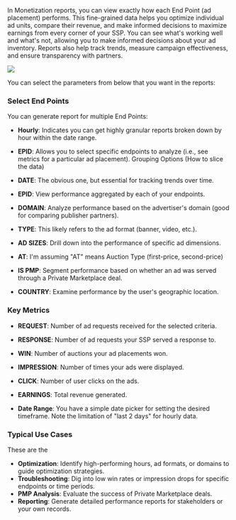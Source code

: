 In Monetization reports, you can view exactly how each End Point (ad placement) performs. This fine-grained data helps you optimize individual ad units, compare their revenue, and make informed decisions to maximize earnings from every corner of your SSP.  You can see what's working well and what's not, allowing you to make informed decisions about your ad inventory. Reports also help track trends, measure campaign effectiveness, and ensure transparency with partners. 

![](../assets/monetization.gif)

You can select the parameters from below that you want in the reports: 

### Select End Points

You can generate report for multiple End Points:

- **Hourly**: Indicates you can get highly granular reports broken down by hour within the date range.

- **EPID**: Allows you to select specific endpoints to analyze (i.e., see metrics for a particular ad placement).
Grouping Options (How to slice the data)

- **DATE**: The obvious one, but essential for tracking trends over time. 

- **EPID**: View performance aggregated by each of your endpoints.

- **DOMAIN**: Analyze performance based on the advertiser's domain (good for comparing publisher partners).

- **TYPE**: This likely refers to the ad format (banner, video, etc.).

- **AD SIZES**: Drill down into the performance of specific ad dimensions.

- **AT**: I'm assuming "AT" means Auction Type (first-price, second-price)

- **IS PMP**: Segment performance based on whether an ad was served through a Private Marketplace deal.

- **COUNTRY**: Examine performance by the user's geographic location.

### Key Metrics

- **REQUEST**: Number of ad requests received for the selected criteria.

- **RESPONSE**: Number of ad requests your SSP served a response to.

- **WIN**: Number of auctions your ad placements won.

- **IMPRESSION**: Number of times your ads were displayed.

- **CLICK**: Number of user clicks on the ads.

- **EARNINGS**: Total revenue generated.

- **Date Range**: You have a simple date picker for setting the desired timeframe. Note the limitation of "last 2 days" for hourly data.

### Typical Use Cases

These are the 

- **Optimization**: Identify high-performing hours, ad formats, or domains to guide optimization strategies.
- **Troubleshooting**: Dig into low win rates or impression drops for specific endpoints or time periods.
- **PMP Analysis**: Evaluate the success of Private Marketplace deals.
- **Reporting**: Generate detailed performance reports for stakeholders or your own records.